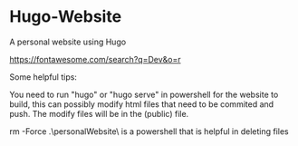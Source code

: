 # Hugo-Website
A personal website using Hugo

https://fontawesome.com/search?q=Dev&o=r


Some helpful tips: 

You need to run "hugo" or "hugo serve" in powershell for the website to build, this can possibly modify html files that need to be commited and push. The modify files will be in the (public) file. 

 rm -Force .\personalWebsite\ is a powershell that is helpful in deleting files 
 
 
 
 
